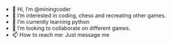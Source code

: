 - 👋 Hi, I’m @miningcoder
- 👀 I’m interested in coding, chess and recreating other games.
- 🌱 I’m currently learning python
- 💞️ I’m looking to collaborate on different games.
- 📫 How to reach me: Just message me

<!---
miningcoder/miningcoder is a ✨ special ✨ repository because its `README.md` (this file) appears on your GitHub profile.
You can click the Preview link to take a look at your changes.
--->
